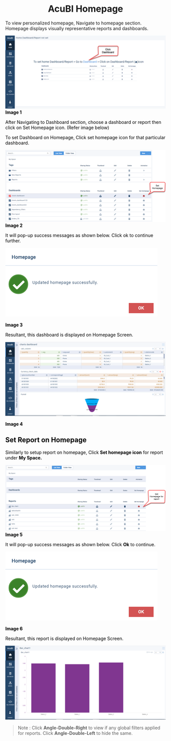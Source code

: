 


<center><h1>AcuBI Homepage</h1></center>

To view personalized homepage, Navigate to homepage section. Homepage displays visually representative reports and dashboards.

![enter image description here](https://raw.githubusercontent.com/sv18042016/fp1/d3e23c9c44e29362626d80c69176c75a5f76f9d9/images/New_version5/TD_Homepage_1.png)
<b><font color = "Black"> Image 1</b>

After Navigating to Dashboard section, choose a dashboard or report then click on Set Homepage icon.  (Refer image below)

To set Dashboard on Homepage, Click set homepage icon for that particular dashboard.

![enter image description here](https://raw.githubusercontent.com/sv18042016/fp1/424a0aedf69fac574dc72750fd54b013f89c804f/images/New_version5/ud_homepage_image1.png)
<b><font color = "Black"> Image 2</b>

It will pop-up success messages as shown below. Click ok to continue further.

![enter image description here](https://raw.githubusercontent.com/sv18042016/fp1/ed50074f9ff74061c21e0abef3c27ee5fd2d9c1c/images/New_version5/TD_Homepage_5.png)

<b><font color = "Black"> Image 3 </b>

Resultant, this dashboard is displayed on Homepage Screen.

![enter image description here](https://raw.githubusercontent.com/sv18042016/fp1/5333a047bab3742d4446c88134ac3e554cdb237d/images/New_version5/ud_homepage_image2.png)

<b><font color = "Black"> Image 4 </b>

## Set Report on Homepage

Similarly to setup report on homepage, Click <b>Set homepage icon</b> for report under <b> My Space. </b>

![enter image description here](https://raw.githubusercontent.com/sv18042016/fp1/94ecae720bc0b4aa7cc88429a389d06ec03538f5/images/New_version5/ud_homepage_image3.png)
<b><font color = "Black"> Image 5 </b>

It will pop-up success messages as shown below. Click <b>Ok</b> to continue.

![enter image description here](https://raw.githubusercontent.com/sv18042016/fp1/ed50074f9ff74061c21e0abef3c27ee5fd2d9c1c/images/New_version5/TD_Homepage_5.png)

<b><font color = "Black"> Image 6 </b>

Resultant, this report is displayed on Homepage Screen.

![enter image description here](https://raw.githubusercontent.com/sv18042016/fp1/94ecae720bc0b4aa7cc88429a389d06ec03538f5/images/New_version5/ud_homepage_image4.png)

> Note :  Click <b>Angle-Double-Right</b> to view if any global filters applied for reports.  Click <b>Angle-Double-Left</b> to hide the same.

<!--stackedit_data:
eyJoaXN0b3J5IjpbLTE5NzYxMjg2MDIsLTIwNDA5NDAyNCwtMj
ExMjk3MzU1MSwtMjAyNjA5ODQyMiwtOTM3Mzc0NjE1LC0xNjkw
NjMzODgzLDExNDY2OTI5MTksMTY5MTMzOTA2MywxODYyNjU4Nj
c2LDIwNDAxMjg0MzUsMTc5MjMwODA5NSwtMTE5NDM0NjQzM119

-->